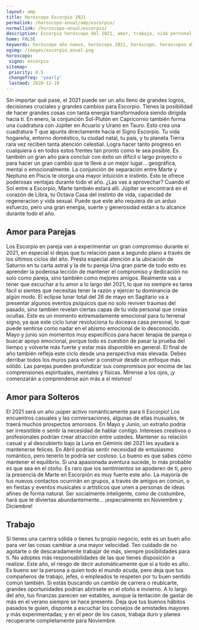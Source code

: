 ```yaml
---
layout: amp
title: Horóscopo Escorpio 2021 
permalink: /horoscopo-anual/amp/escorpio/
normallink: /horoscopo-anual/escorpio/
description: Escorpio horóscopo del 2021, amor, trabajo, vida personal. Todas las predicciones para Escorpio 2021 gratis. Disfruta este año nuevo.
home: FALSE
keywords: horóscopo año nuevo, horóscopo 2021, horóscopo, horoscopos diarios gratis del dia de hoy, horóscopo diario gratis,horóscopo ano nuevo 2021, horóscopo esperanza gracia, horoscopo Escorpio 2021, horoscop, horóscopos gratis, horoscopo Escorpio, horoscopo Escorpio 2021 gratis, Tarot, Astrologia, Zodíaco, Escorpio, horoscopo gratis,tarot en femenino,videncia gratuita,horoscopos gratuitos,horóscopos, astrologia,videncia gratis
ogimg: /images/escorpio_anual.png
horoscopo:
 signo: escorpio
sitemap:
 priority: 0.5
 changefreq: 'yearly'
 lastmod: 2020-12-19
---
```





Sin importar qué pase, el 2021 puede ser un año lleno de grandes logros, decisiones cruciales y grandes cambios para Escorpio. Tienes la posibilidad de hacer grandes cosas con tanta energía transformadora siendo dirigida hacia ti.
En enero, la conjunción Sol-Plutón en Capricornio también forma una cuadratura con Júpiter en Acuario y Urano en Tauro. Esto crea una cuadratura T que apunta directamente hacia el Signo Escorpio. Tu vida hogareña, entorno doméstico, tu ciudad natal, tu país, y tu planeta Tierra rara vez reciben tanta atención celestial. Logra hacer tanto progreso en cualquiera o en todos estos frentes tan pronto como te sea posible.
Es también un gran año para concluir con éxito un difícil o largo proyecto o para hacer un gran cambio que te lleve a un mejor lugar... geográfica, mental o emocionalmente.
La conjunción de separación entre Marte y Neptuno en Piscis te otorga una mayor intuición e instinto. Esto te ofrece poderosas ventajas durante todo el año. ¿Las vas a aprovechar?
Cuando el Sol entre a Escorpio, Marte también estará allí. Júpiter se encontrará en el corazón de Libra, tu Octava Casa del instinto de vida, capacidad de regeneracion y vida sexual. Puede que este año requiera de un arduo esfuerzo, pero una gran energía, suerte y generosidad están a tu alcance durante todo el año.

## Amor para Parejas

Los Escorpio en pareja van a experimentar un gran compromiso durante el 2021, en especial si dejas que tu relación pase a segundo plano a través de los últimos ciclos del año. Presta especial atención a la ubicación de Saturno en tu carta astral y la de tu pareja
Una gran parte de todo esto es aprender la poderosa lección de mantener el compromiso y dedicación no solo como pareja, sino también como mejores amigos. Realmente vas a tener que escuchar a tu amor a lo largo del 2021, lo que no siempre es tarea fácil si sientes que necesitas tener la razón y ejercer tu dominancia de algún modo.
El eclipse lunar total del 26 de mayo en Sagitario va a presentar algunos eventos psíquicos que no solo reviven traumas del pasado, sino también revelan ciertas capas de tu vida personal que creías ocultas. Este es un momento extremadamente emocional para tu terrenal signo, ya que este ciclo lunar revoluciona tu doceava casa personal, lo que puede sentirse como nadar en el abismo emocional de lo desconocido.
Mayo y junio son momentos muy específicos para hacer terapia de pareja o buscar apoyo emocional, porque todo es cuestión de pasar la prueba del tiempo y volverte más fuerte y estar más disponible en general.
El final de año también refleja este ciclo desde una perspectiva más elevada. Debes derribar todos los muros para volver a construir desde un enfoque más sólido. Las parejas pueden profundizar sus compromisos por encima de las comprensiones espirituales, mentales y físicas. Mírense a los ojos, ¡y comenzarán a comprenderse aún más a sí mismos!

## Amor para Solteros

El 2021 será un año ¡súper activo románticamente para ti Escorpio! Los encuentros casuales y las conversaciones, algunas de ellas inusuales, te traerá muchos prospectos amorosos. 
En Mayo y Junio, un extraño podría ser irresistible o sentir la necesidad de hablar contigo. Intereses creativos o profesionales podrían crear atracción entre ustedes. Mantener su relación casual y al descubierto bajo la Luna en Géminis del 2021 les ayudará a mantenerse felices.
En Abril podrías sentir necesidad de entusiasmo romántico, pero tenerlo te podría ser costoso. Lo bueno es que sabes cómo mantener el equilibrio. Si una apasionada aventura sucede, lo más probable es que sea en el otoño. Es raro que los sentimientos se apoderen de ti, pero la presencia de Marte en Escorpión es muy fuerte este año.
La mayoría de tus nuevos contactos ocurrirán en grupos, a través de amigos en común, o en fiestas y eventos musicales o artísticos que unen a personas de ideas afines de forma natural. Ser socialmente inteligente, como de costumbre, hará que te diviertas abundantemente... ¡especialmente en Noviembre y Diciembre!

## Trabajo

Si tienes una carrera sólida o tienes tu propio negocio, este es un buen año para ver las cosas cambiar a una mayor velocidad. Ten cuidado de no agotarte o de descaradamente trabajar de más, siempre posibilidades para ti.
No adoptes más responsabilidades de las que tienes disposición a realizar. Este año, el riesgo de decir automáticamente que sí a todo es alto. Es bueno ser la persona a quien todo el mundo acuda, pero deja que tus compañeros de trabajo, jefes, o empleados te respeten por tu buen sentido común también.
Si estás buscando un cambio de carrera o reubicarte, grandes oportunidades podrían abrírsete en el otoño e invierno. 
A lo largo del año, tus finanzas parecen ser estables, aunque la tentación de gastar de más en el verano siempre se hace presente.
Deja que tus buenos hábitos pasados te guíen, disponte a escuchar los consejos de amistades mayores y más experimentadas; y en el peor de los casos, trabaja duro y planea recuperarte completamente para Noviembre.